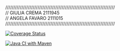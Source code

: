 ////////////////////////////////////////////////////////////////////  
// GIULIA CREMA 2111945  
// ANGELA FAVARO 2111015  
////////////////////////////////////////////////////////////////////

[![Coverage Status](https://coveralls.io/repos/github/AngelaFavaro/roman-number/badge.svg?branch=develop)](https://coveralls.io/github/AngelaFavaro/roman-number?branch=develop)

[![Java CI with Maven](https://github.com/AngelaFavaro/roman-number/actions/workflows/build.yml/badge.svg)](https://github.com/AngelaFavaro/roman-number/actions/workflows/build.yml)
